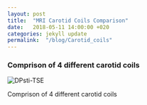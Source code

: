 ```yaml
---
layout: post
title:  "MRI Carotid Coils Comparison"
date:   2018-05-11 14:00:00 +020
categories: jekyll update
permalink:  "/blog/Carotid_coils"
---
```


### Comprison of 4 different carotid coils


![DPsti-TSE](https://qinweizhang.github.io/kerry_research_blog/asset/figures/carotid_coils.jpg)

Comprison of 4 different carotid coils
